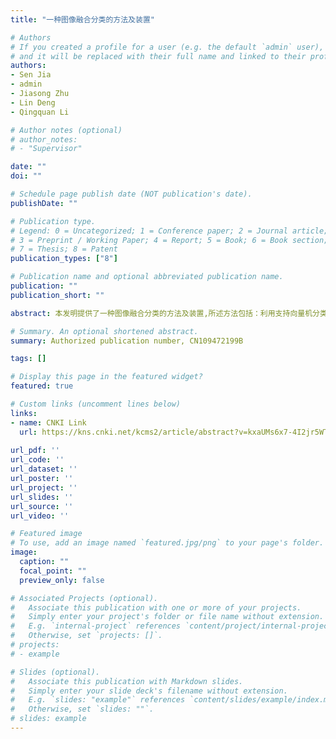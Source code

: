 ```yaml
---
title: "一种图像融合分类的方法及装置"

# Authors
# If you created a profile for a user (e.g. the default `admin` user), write the username (folder name) here 
# and it will be replaced with their full name and linked to their profile.
authors:
- Sen Jia
- admin
- Jiasong Zhu
- Lin Deng
- Qingquan Li

# Author notes (optional)
# author_notes:
# - "Supervisor"

date: ""
doi: ""

# Schedule page publish date (NOT publication's date).
publishDate: ""

# Publication type.
# Legend: 0 = Uncategorized; 1 = Conference paper; 2 = Journal article;
# 3 = Preprint / Working Paper; 4 = Report; 5 = Book; 6 = Book section;
# 7 = Thesis; 8 = Patent
publication_types: ["8"]

# Publication name and optional abbreviated publication name.
publication: ""
publication_short: ""

abstract: 本发明提供了一种图像融合分类的方法及装置,所述方法包括：利用支持向量机分类器获得高光谱图像的三维权重矩阵；对所述高光谱图像进行超像素分割,以得到K个超像素图,其中,K为正整数；利用所述超像素图的分割法所述三维权重矩阵进行正则化以获得正则矩阵；根据所述正则矩阵确定样本所属的类别。通过使用本发明提供的方法,能够避免超像素个数的估计问题,进一步的,通过级联的方式融合不同超像素图包含的地物空间结构信息,显著提升了特征的判别力。

# Summary. An optional shortened abstract.
summary: Authorized publication number, CN109472199B

tags: []

# Display this page in the featured widget?
featured: true

# Custom links (uncomment lines below)
links:
- name: CNKI Link
  url: https://kns.cnki.net/kcms2/article/abstract?v=kxaUMs6x7-4I2jr5WTdXti3zQ9F92xu0MCwEE7HUguYV47V0TePZoBLIBmgMAUioZ4TIqP_XTGBYhKnghdQqkyEBN3D7hOcZ&uniplatform=NZKPT
  
url_pdf: ''
url_code: ''
url_dataset: ''
url_poster: ''
url_project: ''
url_slides: ''
url_source: ''
url_video: ''

# Featured image
# To use, add an image named `featured.jpg/png` to your page's folder. 
image:
  caption: ""
  focal_point: ""
  preview_only: false

# Associated Projects (optional).
#   Associate this publication with one or more of your projects.
#   Simply enter your project's folder or file name without extension.
#   E.g. `internal-project` references `content/project/internal-project/index.md`.
#   Otherwise, set `projects: []`.
# projects:
# - example

# Slides (optional).
#   Associate this publication with Markdown slides.
#   Simply enter your slide deck's filename without extension.
#   E.g. `slides: "example"` references `content/slides/example/index.md`.
#   Otherwise, set `slides: ""`.
# slides: example
---
```

